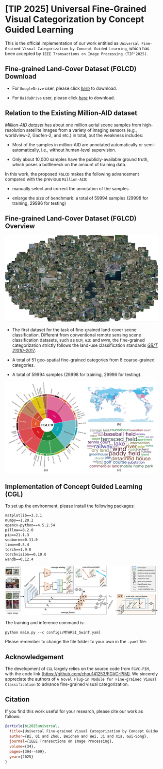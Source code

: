 # [TIP 2025] Universal Fine-Grained Visual Categorization by Concept Guided Learning

This is the official implementation of our work entitled as ```Universal Fine-Grained Visual Categorization by Concept Guided Learning```, which has been accepted by ```IEEE Transactions on Image Processing (TIP'2025)```.

## Fine-grained Land-Cover Dataset (FGLCD) Download

- For ```GoogleDrive``` user, please click *[here](https://drive.google.com/file/d/11hYbdO32hyspucDKp5wwjwvCaD38AEKe/view?usp=sharing)* to download.

- For ```BaiduDrive``` user, please click *[here](https://pan.baidu.com/s/1uJc9WVgmi1Q5vF-b7eHnOg?pwd=8enw)* to download. 

## Relation to the Existing Million-AID dataset 

*[Million-AID dataset](https://captain-whu.github.io/DiRS/)* has about one million aerial scene samples from high-resolution satellite images from a variety of imaging sensors (e.g., worldview-2, Gaofen-2, and etc.) in total, but the weakness includes:

- Most of the samples in million-AID are annotated automatically or semi-automatically, i.e., without human-level supervision.

- Only about 10,000 samples have the publicly-available ground truth, which poses a bottleneck on the amount of training data.

In this work, the proposed ```FGLCD``` makes the following advancement compared with the previous ```Million-AID```:

- manually select and correct the annotation of the samples

- enlarge the size of benchmark: a total of 59994 samples (29998 for training, 29996 for testing)

## Fine-grained Land-Cover Dataset (FGLCD) Overview

![avatar](/FGLCDfull2.png)

- The first dataset for the task of fine-grained land-cover scene classification. Different from conventional remote sensing scene classification datasets, such as ```UCM```, ```AID``` and ```NWPU```, the fine-grained categorization strictly follows the land-use classification standards *[GB/T 21010-2017](https://www.chinesestandard.net/PDF/English.aspx/GBT21010-2017)*. 

- A total of 51 geo-spatial fine-grained categories from 8 coarse-grained categories.

- A total of 59994 samples (29998 for training, 29996 for testing).

![avatar](/overviewdataset.png)

## Implementation of Concept Guided Learning (CGL)

To set up the environment, please install the following packages:
```
matplotlib==3.3.1
numpy==1.20.2
opencv-python==4.5.2.54
pillow==8.2.0
pip==21.1.3
seaborn==0.11.0
timm==0.5.4
torch==1.9.0
torchvision==0.10.0
wandb==0.12.4
```

![avatar](/framework.png)

The training and inference command is:

```python main.py --c configs/MTARSI_SwinT.yaml```

Please remember to change the file folder to your own in the ```.yaml``` file.

## Acknowledgement

The development of ```CGL``` largely relies on the source code from ```FGVC-PIM```, with the code link [https://github.com/chou141253/FGVC-PIM]. We sincerely appreciate the authors of ```A Novel Plug-in Module for Fine-grained Visual Classification``` to advance fine-grained visual categorization. 

## Citation

If you find this work useful for your research, please cite our work as follows:

```BibTeX
@article{bi2025universal,
  title={Universal Fine-grained Visual Categorization by Concept Guided Learning},
  author={Bi, Qi and Zhou, Beichen and Wei, Ji and Xia, Gui-Song},
  journal={IEEE Transactions on Image Processing},
  volume={34},
  pages={394--409},
  year={2025}
}
```

